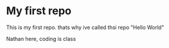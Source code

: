 # My first repo
This is my first repo. thats why ive called thsi repo "Hello World"

Nathan here, coding is class
